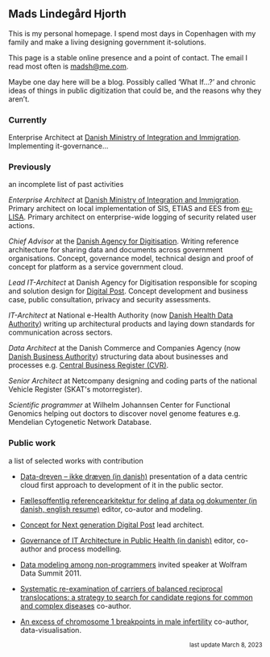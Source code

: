   
## <span class="p-name fn n"><span class="given-name">Mads</span> <span class="additional-name">Lindegård</span> <span class="family-name">Hjorth</span></span>

This is my personal homepage. I spend most days in <span class="adr"><span class="p-locality locality">Copenhagen</span></span><span class="postal-code" style="display: none;">1620</span><span class="country-name" style="display: none;">Denmark</span> with my family and make a living designing government it-solutions.

This page is a stable online presence and a point of contact. The email I read most often is <span class="u-email">madsh@me.com</span>.

Maybe one day here will be a blog. Possibly called ‘What If...?’ and chronic ideas of things in public digitization that could be, and the reasons why they aren’t.

### Currently
Enterprise Architect at [Danish Ministry of Integration and Immigration](https://www.uim.dk). Implementing it-governance...  

### Previously

an incomplete list of past activities

_Enterprise Architect_ at [Danish Ministry of Integration and Immigration](https://www.uim.dk). Primary architect on local implementation of SIS, ETIAS and EES from [eu-LISA](https://www.eulisa.europa.eu/). Primary architect on enterprise-wide logging of security related user actions. 

_Chief Advisor_ at the [Danish Agency for Digitisation](https://en.digst.dk/). Writing reference architecture for sharing data and documents across government organisations. Concept, governance model, technical design and proof of concept for platform as a service government cloud.

_Lead IT-Architect_ at Danish Agency for Digitisation responsible for scoping and solution design for [Digital Post](https://en.digst.dk/systems/digital-post/). Concept development and business case, public consultation, privacy and security assessments.

_IT-Architect_ at National e-Health Authority (now [Danish Health Data Authority](https://sundhedsdatastyrelsen.dk/da/english)) writing up architectural products and laying down standards for communication across sectors.

_Data Architect_ at the Danish Commerce and Companies Agency (now [Danish Business Authority](https://erhvervsstyrelsen.dk/)) structuring data about businesses and processes e.g. [Central Business Register (CVR)](https://datacvr.virk.dk/).

_Senior Architect_ at Netcompany designing and coding parts of the national Vehicle Register (SKAT's motorregister).

_Scientific programmer_ at Wilhelm Johannsen Center for Functional Genomics helping out doctors to discover novel genome features e.g. Mendelian Cytogenetic Network Database.


### Public work

a list of selected works with contribution

- [Data-dreven – ikke dræven (in danish)](https://logb.dk/mads-hjorth-data-dreven-ikke-draeven/) presentation of a data centric cloud first approach to development of it in the public sector.

- [Fællesoffentlig referencearkitektur for deling af data og dokumenter (in danish, english resume)](https://arkitektur.digst.dk/referencearkitekturer/deling-af-data-og-dokumenter/referencearkitektur-deling-af-data-og-dokumenter) editor, co-autor and modeling.

- [Concept for Next generation Digital Post](./ngdp.pdf) lead architect.  

- [Governance of IT Architecture in Public Health (in danish)](https://sundhedsdatastyrelsen.dk/-/media/sds/filer/rammer-og-retningslinjer/referenceaktitektur-og-it-standarder/referencearkitektur/konkretisering-governance-processer.pdf?la=da) editor, co-author and process modelling.

- [Data modeling among non-programmers](https://www.wolframdatasummit.org/2011/attendee/presentations/Hjorth.pdf) invited speaker at Wolfram Data Summit 2011. 

- [Systematic re-examination of carriers of balanced reciprocal translocations: a strategy to search for candidate regions for common and complex diseases](https://rdcu.be/bXFKZ) co-author.

- [An excess of chromosome 1 breakpoints in male infertility](https://rdcu.be/bXFLl) co-author, data-visualisation.




<div style="text-align: right" align="right"><small>last update March 8, 2023</small></div>
